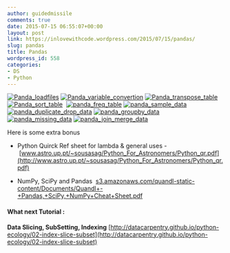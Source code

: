 ```yaml
---
author: guidedmissile
comments: true
date: 2015-07-15 06:55:07+00:00
layout: post
link: https://inlovewithcode.wordpress.com/2015/07/15/pandas/
slug: pandas
title: Pandas
wordpress_id: 558
categories:
- DS
- Python
---
```


[![Panda_loadfiles](http://inlovewithcode.files.wordpress.com/2015/07/panda_loadfiles.jpg?w=211)](http://inlovewithcode.files.wordpress.com/2015/07/panda_loadfiles.jpg) [![Panda_variable_convertion](http://inlovewithcode.files.wordpress.com/2015/07/panda_variable_convertion.jpg?w=300)](http://inlovewithcode.files.wordpress.com/2015/07/panda_variable_convertion.jpg) [![Panda_transpose_table](http://inlovewithcode.files.wordpress.com/2015/07/panda_transpose_table.jpg?w=286)](http://inlovewithcode.files.wordpress.com/2015/07/panda_transpose_table.jpg) [![Panda_sort_table](http://inlovewithcode.files.wordpress.com/2015/07/panda_sort_table.jpg?w=300)](http://inlovewithcode.files.wordpress.com/2015/07/panda_sort_table.jpg)  [![panda_freq_table](http://inlovewithcode.files.wordpress.com/2015/07/panda_freq_table.jpg?w=300)](http://inlovewithcode.files.wordpress.com/2015/07/panda_freq_table.jpg) [![panda_sample_data](http://inlovewithcode.files.wordpress.com/2015/07/panda_sample_data.jpg?w=300)](http://inlovewithcode.files.wordpress.com/2015/07/panda_sample_data.jpg) [![panda_duplicate_drop_data](http://inlovewithcode.files.wordpress.com/2015/07/panda_duplicate_drop_data.jpg?w=300)](http://inlovewithcode.files.wordpress.com/2015/07/panda_duplicate_drop_data.jpg) [![panda_groupby_data](http://inlovewithcode.files.wordpress.com/2015/07/panda_groupby_data.jpg?w=300)](http://inlovewithcode.files.wordpress.com/2015/07/panda_groupby_data.jpg) [![panda_missing_data](http://inlovewithcode.files.wordpress.com/2015/07/panda_missing_data.jpg?w=300)](http://inlovewithcode.files.wordpress.com/2015/07/panda_missing_data.jpg) [![panda_join_merge_data](http://inlovewithcode.files.wordpress.com/2015/07/panda_join_merge_data.jpg?w=300)](http://inlovewithcode.files.wordpress.com/2015/07/panda_join_merge_data.jpg)

Here is some extra bonus



	
  * Python Quirck Ref sheet for lambda & general uses -  [www.astro.up.pt/~sousasag/Python_For_Astronomers/Python_qr.pdf](http://www.astro.up.pt/~sousasag/Python_For_Astronomers/Python_qr.pdf)

	
  * NumPy, SciPy and Pandas  [s3.amazonaws.com/quandl-static-content/Documents/Quandl+-+Pandas,+SciPy,+NumPy+Cheat+Sheet.pdf](https://s3.amazonaws.com/quandl-static-content/Documents/Quandl+-+Pandas,+SciPy,+NumPy+Cheat+Sheet.pdf)




#### What next Tutorial :


**Data Slicing, SubSetting, Indexing** [http://datacarpentry.github.io/python-ecology/02-index-slice-subset](http://datacarpentry.github.io/python-ecology/02-index-slice-subset)
